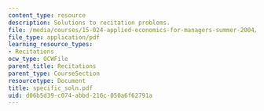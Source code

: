 ```yaml
---
content_type: resource
description: Solutions to recitation problems.
file: /media/courses/15-024-applied-economics-for-managers-summer-2004/d06b5d39c074abbd216c050a6f62791a_specific_soln.pdf
file_type: application/pdf
learning_resource_types:
- Recitations
ocw_type: OCWFile
parent_title: Recitations
parent_type: CourseSection
resourcetype: Document
title: specific_soln.pdf
uid: d06b5d39-c074-abbd-216c-050a6f62791a
---
```

